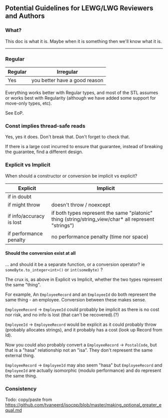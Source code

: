 ## Potential Guidelines for LEWG/LWG Reviewers and Authors

### What?

This doc is what it is.  Maybe when it is something then we'll know what it is.

------------



### Regular

| Regular | Irregular |
| --- | --- |
| Yes | you better have a good reason |

Everything works better with Regular types, and most of the STL assumes or works best with Regularity
(although we have added some support for move-only types, etc).

See EoP.



### Const implies thread-safe reads

Yes, yes it does.  Don't break that.  Don't forget to check that.

If there is a large cost incurred to ensure that guarantee, instead of breaking the guarantee, find a different design.




### Explicit vs Implicit

When should a constructor or conversion be implicit vs explicit?

| Explicit | Implicit |
| --- | --- |
| if in doubt |  |
| if might throw | doesn't throw / noexcept |
| if info/accuracy is lost | if both types represent the same "platonic" thing (string/string_view/char* all represent "strings") |
| if performance penalty | no performance penalty (time nor space) |

#### Should the conversion exist at all

... and should it be a separate function, or a conversion operator?
ie `someByte.to_integer<int>()` or `int(someByte)` ?

The crux is, as above in Explicit vs Implicit, whether the two types represent the same "thing".

For example, An `EmployeeRecord` and an `EmployeeId` do both represent the same thing - an employee.  Conversion between these makes sense.

`EmployeeRecord` ->  `EmployeeId` could probably be implicit as there is no cost nor risk, and no info is lost (that can't be recovered).(?)

`EmployeeId` -> `EmployeeRecord` would be explicit as it could probably throw (probably allocates strings),
and it probably has a cost (look up Record from Id).

Now you could also probably convert a `EmployeeRecord` -> `PostalCode`, but that is a "hasa" relationship not an "isa".
They don't represent the same external thing.

`EmployeeRecord` -> `EmployeeId` may also seem "hasa" but `EmployeeRecord` and `EmployeeId` are actually isomorphic (modulo performance)
and do represent the same thing.



### Consistency

Todo: copy/paste from https://github.com/tvaneerd/isocpp/blob/master/making_optional_greater_equal.md


